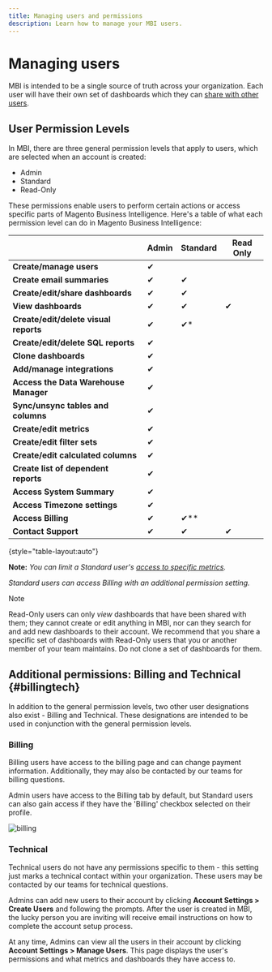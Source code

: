 ```yaml
---
title: Managing users and permissions
description: Learn how to manage your MBI users. 
---
```

# Managing users

MBI is intended to be a single source of truth across your organization. Each user will have their own set of dashboards which they can [share with other users](../../data-user/dashboards/share-dashboard-with-users.md).

## User Permission Levels

In MBI, there are three general permission levels that apply to users, which are selected when an account is created:

* Admin
* Standard
* Read-Only

These permissions enable users to perform certain actions or access specific parts of Magento Business Intelligence. Here's a table of what each permission level can do in Magento Business Intelligence:

|   | Admin | Standard | Read Only |
| -----|-----|-----|----|
| **Create/manage users** | ✔|   |   |
| **Create email summaries** | ✔ | ✔ |   |
| **Create/edit/share dashboards** | ✔ | ✔ |   |
| **View dashboards** | ✔ | ✔ | ✔ |
| **Create/edit/delete visual reports** | ✔ | ✔* |   |
| **Create/edit/delete SQL reports** | ✔ |  |   |
| **Clone dashboards** | ✔ |   |   |
| **Add/manage integrations** | ✔ |   |   |
| **Access the Data Warehouse Manager** | ✔ |   |   |
| **Sync/unsync tables and columns** | ✔ |   |   |
| **Create/edit metrics** | ✔ |   |   |
| **Create/edit filter sets** | ✔ |   |   |
| **Create/edit calculated columns** | ✔ |   |   |
| **Create list of dependent reports** | ✔ |   |   |
| **Access System Summary** | ✔ |   |   |
| **Access Timezone settings** | ✔ |   |   |
| **Access Billing** | ✔ | ✔** |   |
| **Contact Support** | ✔ | ✔ | ✔ |

{style="table-layout:auto"}

**Note:** _You can limit a Standard user's [access to specific metrics](../../administrator/user-management/restrict-metric-access.md)._

_Standard users can access Billing with an additional permission setting._

>[!NOTE]
>
>Read-Only users can only _view_ dashboards that have been shared with them; they cannot create or edit anything in MBI, nor can they search for and add new dashboards to their account. We recommend that you share a specific set of dashboards with Read-Only users that you or another member of your team maintains. Do not clone a set of dashboards for them.

## Additional permissions: Billing and Technical {#billingtech}

In addition to the general permission levels, two other user designations also exist - Billing and Technical. These designations are intended to be used in conjunction with the general permission levels.

### Billing

Billing users have access to the billing page and can change payment information. Additionally, they may also be contacted by our teams for billing questions.

Admin users have access to the Billing tab by default, but Standard users can also gain access if they have the 'Billing' checkbox selected on their profile.

![billing](../../mbi/assets/billing.png)<!--{: width="550" height="363"}-->

### Technical

Technical users do not have any permissions specific to them - this setting just marks a technical contact within your organization. These users may be contacted by our teams for technical questions.

Admins can add new users to their account by clicking **Account Settings > Create Users** and following the prompts. After the user is created in MBI, the lucky person you are inviting will receive email instructions on how to complete the account setup process.

At any time, Admins can view all the users in their account by clicking **Account Settings > Manage Users**. This page displays the user's permissions and what metrics and dashboards they have access to.
